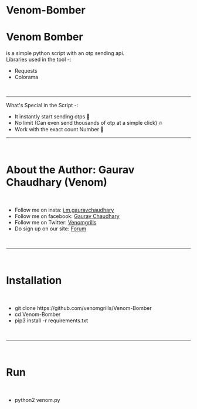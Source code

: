 # Venom-Bomber
<H1>Venom Bomber </h1> is a simple python script with an otp sending api.
<br>
Libraries used in the tool -:
<ul> 
  <li>Requests </li>
  <li>Colorama </li>
</ul>
<br>
<hr>
What's Special in the Script -:
<ul>
  <li> It instantly start sending otps 🐍</li>
  <li> No limit (Can even send thousands of otp at a simple click) 🔥 </li>
  <li> Work with the exact count Number 💯</li>
</ul>
<hr>
<br>
<h1> <b> About the Author: Gaurav Chaudhary (Venom) </b></h1>
<br>
<ul>
<li>Follow me on insta: <a href='https://instagram.com/i.m.gauravchaudhary'> i.m.gauravchaudhary </a><br></li>
<li>Follow me on facebook: <a href='https://facebook.com/venomgrills'> Gaurav Chaudhary </a><br></li>
<li>Follow me on Twitter: <a href='https://twitter.com/venomgrills'> Venomgrills </a><br></li>
  <li>Do sign up on our site: <a href='https://venomgrills.com'> Forum </a>
</ul>
<br>
<hr>
<br>
<h1> <b> Installation </h1> </b>
<br>
<ul>
  <li> git clone https://github.com/venomgrills/Venom-Bomber </li>
  <li> cd Venom-Bomber </li>
  <li> pip3 install -r requirements.txt </li>
  </ul>
  <br>
  <hr>
  <br>
<h1> <b> Run </h1> </b>
  <br>
  <ul>
  <li> python2 venom.py </li>
  </ul>
